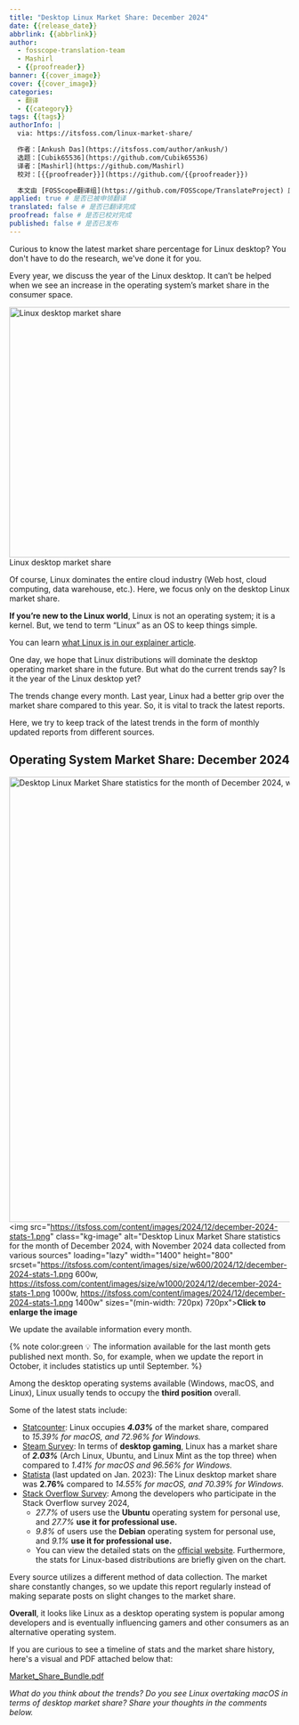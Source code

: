 ```yaml
---
title: "Desktop Linux Market Share: December 2024"
date: {{release_date}}
abbrlink: {{abbrlink}}
author:
  - fosscope-translation-team
  - Mashirl
  - {{proofreader}}
banner: {{cover_image}}
cover: {{cover_image}}
categories:
  - 翻译
  - {{category}}
tags: {{tags}}
authorInfo: |
  via: https://itsfoss.com/linux-market-share/

  作者：[Ankush Das](https://itsfoss.com/author/ankush/)
  选题：[Cubik65536](https://github.com/Cubik65536)
  译者：[Mashirl](https://github.com/Mashirl)
  校对：[{{proofreader}}](https://github.com/{{proofreader}})

  本文由 [FOSScope翻译组](https://github.com/FOSScope/TranslateProject) 原创编译，[开源观察](https://fosscope.com/) 荣誉推出
applied: true # 是否已被申领翻译
translated: false # 是否已翻译完成
proofread: false # 是否已校对完成
published: false # 是否已发布
---
```


<!-- 所有以 `{{variable}}` 形式展现的内容都需要替换为实际内容 -->

Curious to know the latest market share percentage for Linux desktop? You don't have to do the research, we've done it for you.

<!-- more -->

Every year, we discuss the year of the Linux desktop. It can’t be helped when we see an increase in the operating system’s market share in the consumer space.

<img alt="Linux desktop market share" src="https://itsfoss.com/content/images/2023/05/linux-desktop-market-share.webp" height="450" width="800" />Linux desktop market share

Of course, Linux dominates the entire cloud industry (Web host, cloud computing, data warehouse, etc.). Here, we focus only on the desktop Linux market share.

**If you’re new to the Linux world**, Linux is not an operating system; it is a kernel. But, we tend to term “Linux” as an OS to keep things simple.

You can learn [what Linux is in our explainer article](https://itsfoss.com/what-is-linux/).

One day, we hope that Linux distributions will dominate the desktop operating market share in the future. But what do the current trends say? Is it the year of the Linux desktop yet?

The trends change every month. Last year, Linux had a better grip over the market share compared to this year. So, it is vital to track the latest reports.

Here, we try to keep track of the latest trends in the form of monthly updated reports from different sources.

## Operating System Market Share: December 2024

<img alt="Desktop Linux Market Share statistics for the month of December 2024, with November 2024 data collected from various sources" height="800" width="1400" />\<img src="https://itsfoss.com/content/images/2024/12/december-2024-stats-1.png" class="kg-image" alt="Desktop Linux Market Share statistics for the month of December 2024, with November 2024 data collected from various sources" loading="lazy" width="1400" height="800" srcset="https://itsfoss.com/content/images/size/w600/2024/12/december-2024-stats-1.png 600w, https://itsfoss.com/content/images/size/w1000/2024/12/december-2024-stats-1.png 1000w, https://itsfoss.com/content/images/2024/12/december-2024-stats-1.png 1400w" sizes="(min-width: 720px) 720px"\>**Click to enlarge the image**

We update the available information every month.

{% note color:green 💡 The information available for the last month gets published next month. So, for example, when we update the report in October, it includes statistics up until September. %}

Among the desktop operating systems available (Windows, macOS, and Linux), Linux usually tends to occupy the **third position** overall.

Some of the latest stats include:

* [Statcounter](https://gs.statcounter.com/os-market-share/desktop/worldwide): Linux occupies ***4.03%*** of the market share, compared to *15.39% for macOS, and 72.96% for Windows.*
* [Steam Survey](https://store.steampowered.com/hwsurvey/Steam-Hardware-Software-Survey-Welcome-to-Steam?platform=combined&ref=itsfoss.com): In terms of **desktop gaming**, Linux has a market share of ***2.03%*** (Arch Linux, Ubuntu, and Linux Mint as the top three) when compared to *1.41% for macOS and 96.56% for Windows.*
* [Statista](https://www.statista.com/statistics/218089/global-market-share-of-windows-7/) (last updated on Jan. 2023): The Linux desktop market share was **2.76%** compared to *14.55% for macOS, and 70.39% for Windows.*
* [Stack Overflow Survey](https://survey.stackoverflow.co/2024/technology#1-operating-system): Among the developers who participate in the Stack Overflow survey 2024,
  * *27.7%* of users use the **Ubuntu** operating system for personal use, and *27.7%* **use it for professional use.**
  * *9.8%* of users use the **Debian** operating system for personal use, and *9.1%* **use it for professional use.**
  * You can view the detailed stats on the [official website](https://survey.stackoverflow.co/2024/technology#1-operating-system). Furthermore, the stats for Linux-based distributions are briefly given on the chart.

Every source utilizes a different method of data collection. The market share constantly changes, so we update this report regularly instead of making separate posts on slight changes to the market share.

**Overall**, it looks like Linux as a desktop operating system is popular among developers and is eventually influencing gamers and other consumers as an alternative operating system.

If you are curious to see a timeline of stats and the market share history, here's a visual and PDF attached below that:

[Market_Share_Bundle.pdf](https://itsfoss.com/content/files/2024/01/Market_Share_Bundle.pdf)

*What do you think about the trends? Do you see Linux overtaking macOS in terms of desktop market share? Share your thoughts in the comments below.*
